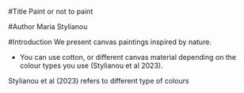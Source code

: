#Title 
Paint or not to paint 

#Author
Maria Stylianou

#Introduction
We present canvas paintings inspired by nature.

- You can use cotton, or different canvas material depending on the colour 
types you use (Stylianou et al 2023).

Stylianou et al (2023) refers to different type of colours
